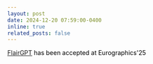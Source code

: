 ```yaml
---
layout: post
date: 2024-12-20 07:59:00-0400
inline: true
related_posts: false
---
```


[FlairGPT](https://flairgpt.github.io/) <a style="color: black;">has been accepted at Eurographics'25</a>
